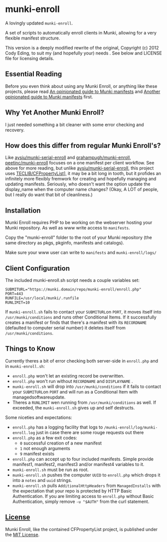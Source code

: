 # munki-enroll
A lovingly updated `munki-enroll`.

A set of scripts to automatically enroll clients in Munki, allowing for a very flexible manifest structure.

This version is a deeply modified rewrite of the original, Copyright (c) 2012 Cody Eding, to suit my (and hopefully your) needs .
See below and LICENSE file for licensing details.

## Essential Reading

Before you even think about using any Munki Enroll, or anything like these projects, please read [An opinionated guide to Munki manifests](https://groob.io/posts/manifest-guide/) and [Another opinionated guide to Munki manifests](http://technology.siprep.org/another-opinionated-guide-to-munki-manifests/) first.

## Why Yet Another Munki Enroll?

I just needed something a bit cleaner with some error checking and recovery.

## How does this differ from regular Munki Enroll's?

Like [aysiu/munki-serial-enroll](https://github.com/aysiu/munki-serial-enroll/) and [grahampugh/munki-enroll](https://github.com/grahampugh/munki-enroll/), [peetinc/munki-enroll](https://github.com/peetinc/munki-enroll/) focuses on a one manifest per client workflow. See above for more reading, but unlike [aysiu/munki-serial-enroll](https://github.com/aysiu/munki-serial-enroll/), this project uses [TECLIB/CFPropertyList](https://github.com/TECLIB/CFPropertyList)], it may be a bit long in tooth, but it profides an infinitely more flexibly fremwork for creating and hopefully managing and updating manifests. Seriously, who doesn't want the option update the display_name when the computer name changes? (Okay, A LOT of people, but I really do want that bit of cleanliness.)

## Installation

Munki Enroll requires PHP to be working on the webserver hosting your Munki repository. As well as www write access to `manifests`.

Copy the "munki-enroll" folder to the root of your Munki repository (the same directory as pkgs, pkginfo, manifests and catalogs). 

Make sure your www user can write to `manifests` and `munki-enroll/logs/`

## Client Configuration

The included munki-enroll.sh script needs a couple variables set:

	SUBMITURL="https://munki.domain/repo/munki-enroll/enroll.php"
	PORT=443
	RUNFILE=/usr/local/munki/.runfile
	RUNLIMIT=10

If `munki-enroll.sh` fails to contact your `SUBMITURL`on `PORT`, it moves itself into `/usr/munki/conditions` and runs other Conditional Items. If it successfully creates a manifest or finds that there's a manifest with its `RECORDNAME` (defaulted to computer serial number) it deletes itself from `/usr/munki/conditions`. 

## Things to Know

Currently theres a bit of error checking both server-side in `enroll.php` and in `munki-enroll.sh`:
- `enroll.php` won't let an existing record be overwritten.
- `enroll.php` won't run without `RECORDNAME` and `DISPLAYNAME` .
- `munki-enroll.sh` will drop into `/usr/munki/conditions` if it fails to contact your `SUBMITURL`on `PORT` and will run as a Conditional Item with managedsoftwareupdate.
- Theres a `RUNLIMIT` wen running from `/usr/munki/conditions` as well. If exceeded, the `munki-enroll.sh` gives up and self destructs.

Some niceties and expectations:
- `enroll.php` has a logging facility that logs to `/munki-enroll/log/munki-enroll.log` just in case there are some rouge requests out there
- `enroll.php` as a few exit codes:
	- `0` successful creation of a new manifest
	- `1` not enough arguments
	- `9`	manifest exists 
- `enroll.php` can accept up to four included manifests. Simple provide manifest1, manifest2, manifest3 and/or manifest4 variables to it.
- `munki-enroll.sh` must be run as root.
- `munki-enroll.sh` pushes the computer `UUID` to `enroll.php` which drops it into a `notes` and `uuid` strings.
- `munki-enroll.sh` pulls `AdditionalHttpHeaders` from `ManagedInstalls` with the expectation that your repo is protected by HTTP Basic Authentication. If you are limiting access to `enroll.php` without Basic Authentication, simply remove `-u "$AUTH"` from the curl statement.

## [License](https://github.com/peetinc/munki-enroll/blob/master/LICENSE)

Munki Enroll, like the contained CFPropertyList project, is published under the [MIT License](http://www.opensource.org/licenses/mit-license.php).
